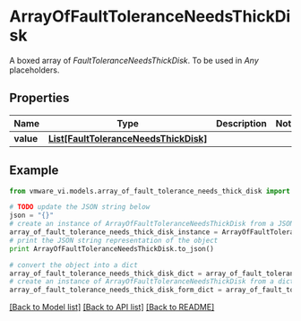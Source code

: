 # ArrayOfFaultToleranceNeedsThickDisk

A boxed array of *FaultToleranceNeedsThickDisk*. To be used in *Any* placeholders. 

## Properties
Name | Type | Description | Notes
------------ | ------------- | ------------- | -------------
**value** | [**List[FaultToleranceNeedsThickDisk]**](FaultToleranceNeedsThickDisk.md) |  | 

## Example

```python
from vmware_vi.models.array_of_fault_tolerance_needs_thick_disk import ArrayOfFaultToleranceNeedsThickDisk

# TODO update the JSON string below
json = "{}"
# create an instance of ArrayOfFaultToleranceNeedsThickDisk from a JSON string
array_of_fault_tolerance_needs_thick_disk_instance = ArrayOfFaultToleranceNeedsThickDisk.from_json(json)
# print the JSON string representation of the object
print ArrayOfFaultToleranceNeedsThickDisk.to_json()

# convert the object into a dict
array_of_fault_tolerance_needs_thick_disk_dict = array_of_fault_tolerance_needs_thick_disk_instance.to_dict()
# create an instance of ArrayOfFaultToleranceNeedsThickDisk from a dict
array_of_fault_tolerance_needs_thick_disk_form_dict = array_of_fault_tolerance_needs_thick_disk.from_dict(array_of_fault_tolerance_needs_thick_disk_dict)
```
[[Back to Model list]](../README.md#documentation-for-models) [[Back to API list]](../README.md#documentation-for-api-endpoints) [[Back to README]](../README.md)


